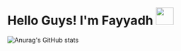 # Hello Guys! I'm Fayyadh <img height="40px" src="https://cdn3.emoji.gg/emojis/6580-huh.gif"/>

![Anurag's GitHub stats](https://github-readme-stats.vercel.app/api?username=fydhfzh&show_icons=true&theme=radical)
